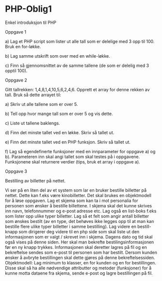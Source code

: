 # PHP-Oblig1
Enkel introduksjon til PHP

Oppgave 1

a) Lag et PHP script som lister ut alle tall som er delelige med 3 opp til 100. Bruk en for-løkke.

b) Lag samme utskrift som over med en while-løkke.

c) Finn så gjennomsnittet av de samme tallene (de som er delelig med 3 opptil 100).


Oppgave 2

Gitt tallrekken: 1,4,8,1,4,10,5,6,2,4,6. Opprett et array for denne rekken av tall. Bruk så dette arrayet til:

a) Skriv ut alle tallene som er over 5.

b) Tell opp hvor mange tall som er over 5 og vis dette.

c) Liste ut tallene baklengs.

d) Finn det minste tallet ved en løkke. Skriv så tallet ut.

e) Finn det minste tallet ved en PHP funksjon. Skriv så tallet ut.

f) Lag så egendefinerte funksjoner med en innparameter for oppgave a) og b). Parameteren inn
skal angi tallet som skal testes på i oppgavene. Funksjonene skal returnere verdier (tips, bruk
et array i oppgave a).

Oppgave 3

Bestilling av billetter på nettet.

Vi ser på en liten del av et system som lar en bruker bestille billetter på nettet. Dette kan
f.eks være kinobilletter. Det skal brukes en objektmodell for å løse oppgaven.
Lag et skjema som kan ta i mot personalia for personen som ønsker å bestille billettene. I
skjema skal det kunne skrives inn navn, telefonnummer og e-post adresse etc. Lag også en
list-boks f.eks som lister opp ulike typer billetter. Lag så et felt som angir antall billetter
som ønskes bestilt (av en type, det behøves ikke legges opp til at man kan bestille flere
ulike typer billetter i samme bestilling). Lag videre en bestill-knapp som dirigerer deg
videre til en php side som skal liste ut den informasjonen som er valgt / skrevet inn i
skjema. Dagens dato og tid skal også vises på denne siden. Her skal man bekrefte
bestilingsinformasjonen før en ny knapp trykkes. Informasjonen skal deretter lagres på fil
og en bekreftelse sendes som e-post til personen som har bestilt. Dersom kunden ønsker å
avbryte bestillingen skal dette gjøres på denne bekreftelsessiden.
Objektmodell: Lag minimum to klasser, en for kunden og en for bestillingen. Disse skal så
ha alle nødvendige attributter og metoder (funksjoner) for å kunne motta dataene fra
skjema, sende e-post og lagre bestillingen på fil.

